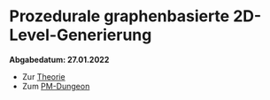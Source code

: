 # Prozedurale graphenbasierte 2D-Level-Generierung

**Abgabedatum:  27.01.2022**

- Zur [Theorie](https://github.com/AMatutat/MasterThesis/tree/thesis)
- Zum [PM-Dungeon](https://github.com/PM-Dungeon/pmdungeon)

